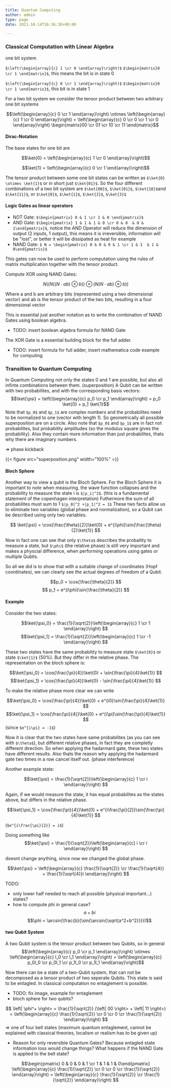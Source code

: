 ```yaml
---
title: Quantum Computing
author: admin
type: page
date: 2021-10-14T16:36:38+00:00

---
```

$$\newcommand{\bra}[1]{\left<#1\right|}\newcommand{\ket}[1]{\left|#1\right>}\newcommand{\bk}[2]{\left<#1\middle|#2\right>}\newcommand{\bke}[3]{\left<#1\middle|#2\middle|#3\right>}$$

### Classical Computation with Linear Algebra
one bit system

`$\left(\begin{array}{c} 1 \cr 0 \end{array}\right)$` `$\begin{matrix}0 \cr 1 \end{matrix}$`, this means the bit is in state 0

`$\left(\begin{array}{c} 0 \cr 1 \end{array}\right)$` `$\begin{matrix}0 \cr 1 \end{matrix}$`, this bit is in state 1

For a two bit system we consider the tensor product between two arbitrary one bit systems

$$\left(\begin{array}{c} 0 \cr 1 \end{array}\right) \otimes \left(\begin{array}{c} 1 \cr 0 \end{array}\right) = \left(\begin{array}{c} 0 \cr 0 \cr 1 \cr 0 \end{array}\right) \begin{matrix}00 \cr 01 \cr 10 \cr 11 \end{matrix}$$

#### Dirac-Notation
The base states for one bit are 

$$\ket{0} = \left(\begin{array}{c} 1 \cr 0 \end{array}\right)$$

$$\ket{1} = \left(\begin{array}{c} 0 \cr 1 \end{array}\right)$$

The tensor product between some one bit states can be written as `$\ket{0} \otimes \ket{1}$` or in short just `$\ket{01}$`. So the four different combinations of a two bit system are `$\ket{00}$`, `$\ket{01}$`, `$\ket{10}$`and `$\ket{11}$`, or `$\ket{0}$`, `$\ket{1}$`, `$\ket{2}$`, `$\ket{3}$`

#### Logic Gates as linear operators

- NOT Gate: `$\begin{pmatrix} 0 & 1 \cr 1 & 0 \end{pmatrix}$`
- AND Gate: `$\begin{pmatrix} 1 & 1 & 1 & 0 \cr 0 & 0  & 0 & 1\end{pmatrix}$`, notice the AND Operator will reduce the dimension of output (2 inputs, 1 output), this means it is irreversible, information will be "lost", or better it will be dissipated as heat for example
- NAND Gate: `$ N = \begin{pmatrix} 0 & 0 & 0 & 1 \cr 1 & 1  & 1 & 0\end{pmatrix}$`

This gates can now be used to perform computation using the rules of matrix multiplication together with the tensor product.

Compute XOR using NAND Gates:

$$N((N((N \cdot ab) \otimes b)) \otimes (N(N \cdot ab) \otimes b))$$

Where a and b are arbitrary bits (represented using a two dimensional vector) and ab is the tensor product of the two bits, resulting in a four dimensional vector

This is essential just another notation as to write the combination of NAND Gates using boolean algebra.
- TODO: insert boolean algebra formula for NAND Gate

The XOR Gate is a essential building block for the full adder. 
- TODO: insert formula for full adder, insert mathematica code example for computing

### Transition to Quantum Computing
In Quantum Computing not only the states 0 and 1 are possible, but also all infinte combinations between them. (superposition)
A Qubit can be written with two probabilites, and with the corresponding basis vectors:
$$\ket{\psi} = \left(\begin{array}{c} p_0 \cr p_1 \end{array}\right) = p_0 \ket{0} + p_1 \ket{1}$$
Note that `$p_0$` and `$p_1$` are complex numbers and the probabilites need to be normalized to one (vector with length 1).
So geometrically all possible superposition are on a circle.
Also note that `$p_0$` and `$p_1$` are in fact not probabilites, but probability amplitudes (so the modulus square gives the probability). Also they contain more information than just probabilites, thats why there are imaginary numbers.   

=> phase kickback

{{< figure src="superposition.png" width="100%" >}}


#### Bloch Sphere
Another way to view a qubit is the Bloch Sphere. 
For the Bloch Sphere it is important to note when measuring, the wave function collapses and the probability to measure the state i is `$|p_i|^2$`. (this is a fundamental statement of the copenhagen interpretation)
Futhermore the sum of all probabilites must sum to 1 `$|p_0|^2 +|p_1|^2 = 1$`
These two facts allow us to eliminate two variables (global phase and normalization), so a Qubit can be described using only two variables.

$$ \ket{\psi} = \cos{\frac{\theta}{2}}\ket{0} + e^{i\phi}\sin{\frac{\theta}{2}\ket{1}} $$

Now in fact one can see that only `$\theta$` describes the probaility to measure a state, but `$\phi$` (the relative phase) is still very important and makes a physcial difference, when performing operations using gates or multiple Qubits.

So all we did is to show that with a suitable change of coordinates (Hopf coordinates), we can clearly see the actual degrees of freedom of a Qubit.

$$p_0 = \cos{\frac{\theta}{2}} $$
$$ p_1 = e^{i\phi}\sin{\frac{\theta}{2}} $$

#### Example
Consider the two states:

$$\ket{\psi_0} = \frac{1}{\sqrt{2}}\left(\begin{array}{c} 1 \cr 1 \end{array}\right) $$
$$\ket{\psi_1} = \frac{1}{\sqrt{2}}\left(\begin{array}{c} 1 \cr -1 \end{array}\right) $$

These two states have the same probability to measure state `$\ket{0}$` or state `$\ket{1}$` (50%). But they differ in the relative phase. The representation on the bloch sphere is:

$$\ket{\psi_0} = \cos{\frac{\pi}{4}}\ket{0} + \sin{\frac{\pi}{4}\ket{1}} $$
$$\ket{\psi_1} = \cos{\frac{\pi}{4}}\ket{0} - \sin{\frac{\pi}{4}\ket{1}} $$

To make the relative phase more clear we can write

$$\ket{\psi_0} = \cos{\frac{\pi}{4}}\ket{0} + e^{i0}\sin{\frac{\pi}{4}\ket{1}} $$
$$\ket{\psi_1} = \cos{\frac{\pi}{4}}\ket{0} + e^{i\pi}\sin{\frac{\pi}{4}\ket{1}} $$
(since `$e^{i\pi} = -1$`)

Now it is clear that the two states have same probabilites (as you can see with `$\theta$`), but different relative phases, in fact they are completly different direction. So when applying the hadarmard gate, these two states have different results. Also thats the reason why applying the hadarmard gate two times in a row cancel itself out. (phase interference)

Another example state:

$$\ket{\psi} = \frac{1}{\sqrt{2}}\left(\begin{array}{c} 1 \cr i \end{array}\right) $$

Again, if we would measure the state, it has equal probabilites as the states above, but differs in the relative phase.

$$\ket{\psi_1} = \cos{\frac{\pi}{4}}\ket{0} + e^{i\frac{\pi}{2}}\sin{\frac{\pi}{4}\ket{1}} $$

(`$e^{i\frac{\pi}{2}} = i$`) 

Doing something like 
$$\ket{\psi} = \frac{1}{\sqrt{2}}\left(\begin{array}{c} i \cr i \end{array}\right) $$

doesnt change anything, since now we changed the global phase. 

$$\ket{\psi} = \left(\begin{array}{c} \frac{1}{\sqrt{2}} \cr \frac{1}{\sqrt{4}} + \frac{1}{\sqrt{4}}i \end{array}\right) $$

TODO:
- only lower half needed to reach all possible (physical important...) states?
- how to compute phi in general case?
$$a + bi$$
$$\phi = \arcsin(\frac{b}{\sin{\arcsin{\sqrt{a^2+b^2}}}})$$

#### two Qubit System
A two Qubit system is the tensor product between two Qubits, so in general
$$\left(\begin{array}{c} p_0 \cr p_1 \end{array}\right) \otimes \left(\begin{array}{c} l_0 \cr l_1 \end{array}\right) = \left(\begin{array}{c} p_0l_0 \cr p_0l_1 \cr p_1l_0 \cr p_1l_1 \end{array}\right)$$

Now there can be a state of a two-Qubit system, that can not be decomposed as a tensor product of two seperate Qubits. This state is said to be entagled. In classical computation no entaglement is possible.

- TODO: fix image, example for entaglement
- bloch sphere for two qubits?

$$ \left| \phi^+ \right> = \frac{1}{\sqrt{2}} (\left| 00 \right> + \left| 11 \right>) = \left(\begin{array}{c} \frac{1}{\sqrt{2}} \cr 0 \cr 0 \cr \frac{1}{\sqrt{2}} \end{array}\right) $$
 => one of four bell states (maximum quantum entaglement, cannot be explained with classical theories, localism or realism has to be given up) 

- Reason for only reversible Quantum Gates? Because entagled state information loss would change things?
What happens if the NAND Gate is applied to the bell state?

$$\begin{pmatrix} 0 & 0 & 0 & 1 \cr 1 & 1  & 1 & 0\end{pmatrix} \left(\begin{array}{c} \frac{1}{\sqrt{2}} \cr 0 \cr 0 \cr \frac{1}{\sqrt{2}} \end{array}\right) = \left(\begin{array}{c} \frac{1}{\sqrt{2}} \cr \frac{1}{\sqrt{2}}  \end{array}\right) $$
